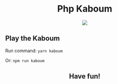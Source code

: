 <h1 align="center">Php Kaboum</h1>

<p align="center">
  <img src="https://media.tenor.com/images/8d8a46b69984a42dab33c69a3155b50a/tenor.gif">
</p>

## Play the Kaboum

Run command:
`yarn kaboum`

Or:
`npm run kaboum`

<h2 align="center">Have fun!</h2>
